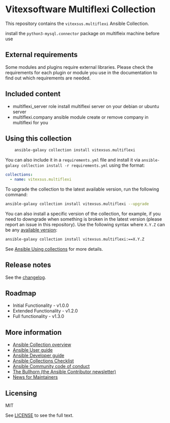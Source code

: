 # Vitexsoftware Multiflexi Collection

This repository contains the `vitexsus.multiflexi` Ansible Collection.

install the `python3-mysql.connector` package on multifleix machine before use

## External requirements

Some modules and plugins require external libraries. Please check the requirements for each plugin or module you use in the documentation to find out which requirements are needed.

## Included content

* multiflexi_server role install multiflexi server on your debian or ubuntu server
* multiflexi.company ansible module create or remove company in multiflexi for you

## Using this collection

```bash
    ansible-galaxy collection install vitexsus.multiflexi
```

You can also include it in a `requirements.yml` file and install it via `ansible-galaxy collection install -r requirements.yml` using the format:

```yaml
collections:
  - name: vitexsus.multiflexi
```

To upgrade the collection to the latest available version, run the following command:

```bash
ansible-galaxy collection install vitexsus.multiflexi --upgrade
```

You can also install a specific version of the collection, for example, if you need to downgrade when something is broken in the latest version (please report an issue in this repository). Use the following syntax where `X.Y.Z` can be any [available version](https://galaxy.ansible.com/vitexsoftware/multiflexi):

```bash
ansible-galaxy collection install vitexsus.multiflexi:==X.Y.Z
```

See [Ansible Using collections](https://docs.ansible.com/ansible/latest/user_guide/collections_using.html) for more details.

## Release notes

See the [changelog](https://github.com/ansible-collections/REPONAMEHERE/tree/main/CHANGELOG.rst).

## Roadmap

* Initial Functionality - v1.0.0
* Extended Functionality - v1.2.0
* Full functionality - v1.3.0

## More information

<!-- List out where the user can find additional information, such as working group meeting times, slack/IRC channels, or documentation for the product this collection automates. At a minimum, link to: -->

- [Ansible Collection overview](https://github.com/ansible-collections/overview)
- [Ansible User guide](https://docs.ansible.com/ansible/devel/user_guide/index.html)
- [Ansible Developer guide](https://docs.ansible.com/ansible/devel/dev_guide/index.html)
- [Ansible Collections Checklist](https://github.com/ansible-collections/overview/blob/main/collection_requirements.rst)
- [Ansible Community code of conduct](https://docs.ansible.com/ansible/devel/community/code_of_conduct.html)
- [The Bullhorn (the Ansible Contributor newsletter)](https://us19.campaign-archive.com/home/?u=56d874e027110e35dea0e03c1&id=d6635f5420)
- [News for Maintainers](https://github.com/ansible-collections/news-for-maintainers)

## Licensing

MIT

See [LICENSE](https://opensource.org/license/MIT) to see the full text.
